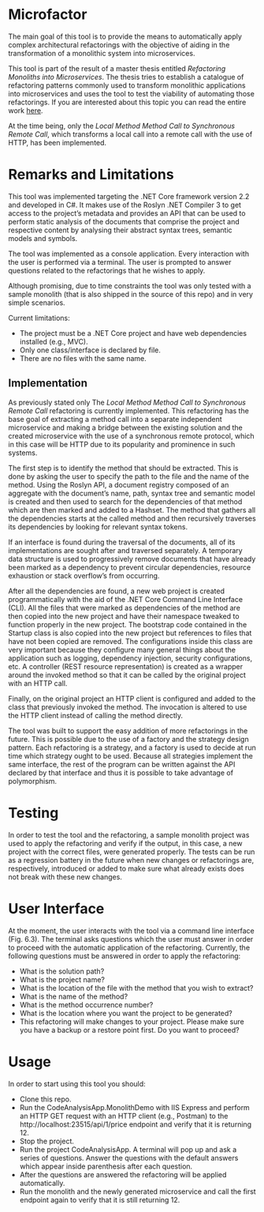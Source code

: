 # Microfactor

The main goal of this tool is to provide the means to automatically apply complex architectural refactorings with the objective of aiding in the transformation of a monolithic system into microservices.

This tool is part of the result of a master thesis entitled *Refactoring Monoliths into Microservices*. The thesis tries to establish a catalogue of refactoring patterns commonly used to transform monolithic applications into microservices and uses the tool to test the viability of automating those refactorings. If you are interested about this topic you can read the entire work [here](https://hdl.handle.net/10216/122620).

At the time being, only the *Local Method Method Call to Synchronous Remote Call*, which transforms a local call into a remote call with the use of HTTP, has been implemented.

# Remarks and Limitations

This tool was implemented targeting the .NET Core framework version 2.2 and developed in C#. It makes use of the Roslyn .NET Compiler 3 to get access to the project’s metadata and provides an API that can be used to perform static analysis of the documents that comprise the project and respective content by analysing their abstract syntax trees, semantic models and symbols.

The tool was implemented as a console application. Every interaction with the user is performed via a terminal. The user is prompted to answer questions related to the refactorings that he wishes to apply.

Although promising, due to time constraints the tool was only tested with a sample monolith (that is also shipped in the source of this repo) and in very simple scenarios.

Current limitations:

- The project must be a .NET Core project and have web dependencies installed (e.g.,
MVC).
- Only one class/interface is declared by file.
- There are no files with the same name.

## Implementation

As previously stated only The *Local Method Method Call to Synchronous Remote Call* refactoring is currently implemented. This refactoring has the base goal of extracting a method call into a separate independent microservice and making a bridge between the existing solution and the created microservice with the use of a synchronous remote protocol, which in this case will be HTTP due to its popularity and prominence in such systems.

The first step is to identify the method that should be extracted. This is done by asking the user to specify the path to the file and the name of the method. Using the Roslyn API, a document registry composed of an aggregate with the document’s name, path, syntax tree and semantic model is created and then used to search for the dependencies of that method which are then marked and added to a Hashset. The method that gathers all the dependencies starts at the called method and then recursively traverses its dependencies by looking for relevant syntax tokens.

If an interface is found during the traversal of the documents, all of its implementations are sought after and traversed separately. A temporary data structure is used to progressively remove documents that have already been marked as a dependency to prevent circular dependencies, resource exhaustion or stack overflow’s from occurring.

After all the dependencies are found, a new web project is created programmatically with the aid of the .NET Core Command Line Interface (CLI). All the files that were marked as dependencies of the method are then copied into the new project and have their namespace tweaked to function properly in the new project. The bootstrap code contained in the Startup class is also copied into the new project but references to files that have not been copied are removed. The configurations inside this class are very important because they configure many general things about the application such as logging, dependency injection, security configurations, etc. A controller (REST resource representation) is created as a wrapper around the invoked method so that it can be called by the original project with an HTTP call.

Finally, on the original project an HTTP client is configured and added to the class that previously invoked the method. The invocation is altered to use the HTTP client instead of calling the method directly.

The tool was built to support the easy addition of more refactorings in the future. This is possible due to the use of a factory and the strategy design pattern. Each refactoring is a strategy, and a factory is used to decide at run time which strategy ought to be used. Because all strategies implement the same interface, the rest of the program can be written against the API declared by that interface and thus it is possible to take advantage of polymorphism.

# Testing

In order to test the tool and the refactoring, a sample monolith project was used to apply the refactoring and verify if the output, in this case, a new project with the correct files, were generated properly. The tests can be run as a regression battery in the future when new changes or refactorings are, respectively, introduced or added to make sure what already exists does not break with these new changes.

# User Interface

At the moment, the user interacts with the tool via a command line interface (Fig. 6.3). The terminal asks questions which the user must answer in order to proceed with the automatic application of the refactoring. Currently, the following questions must be answered in order to apply the refactoring:
- What is the solution path?
- What is the project name?
- What is the location of the file with the method that you wish to extract?
- What is the name of the method?
- What is the method occurrence number?
- What is the location where you want the project to be generated?
- This refactoring will make changes to your project. Please make sure you have a backup or
a restore point first. Do you want to proceed?

# Usage

In order to start using this tool you should:

- Clone this repo.
- Run the CodeAnalysisApp.MonolithDemo with IIS Express and perform an HTTP
GET request with an HTTP client (e.g., Postman) to the
http://localhost:23515/api/1/price endpoint and verify that it is returning 12.
- Stop the project.
- Run the project CodeAnalysisApp. A terminal will pop up and ask a series of
questions. Answer the questions with the default answers which appear inside parenthesis after each question.
- After the questions are answered the refactoring will be applied automatically.
- Run the monolith and the newly generated microservice and call the first endpoint again to verify that
it is still returning 12.
